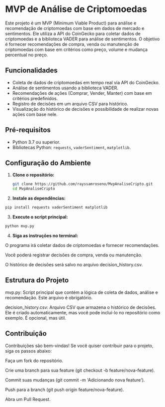 # MVP de Análise de Criptomoedas

Este projeto é um MVP (Minimum Viable Product) para análise e recomendação de criptomoedas com base em dados de mercado e sentimentos. Ele utiliza a API do CoinGecko para coletar dados de criptomoedas e a biblioteca VADER para análise de sentimentos. O objetivo é fornecer recomendações de compra, venda ou manutenção de criptomoedas com base em critérios como preço, volume e mudança percentual no preço.

## Funcionalidades

- Coleta de dados de criptomoedas em tempo real via API do CoinGecko.
- Análise de sentimentos usando a biblioteca VADER.
- Recomendações de ações (Comprar, Vender, Manter) com base em critérios predefinidos.
- Registro de decisões em um arquivo CSV para histórico.
- Visualização do histórico de decisões e possibilidade de realizar novas ações com base nele.

## Pré-requisitos

- Python 3.7 ou superior.
- Bibliotecas Python: `requests`, `vaderSentiment`, `matplotlib`.

## Configuração do Ambiente

1. **Clone o repositório:**

   ```bash
   git clone https://github.com/rayssamroseno/MvpAnaliseCripto.git
   cd MvpAnaliseCripto
      ```

2. **Instale as dependências:**

```bash
pip install requests vaderSentiment matplotlib
```

3. **Execute o script principal:**

```bash
python mvp.py
```

4. **Siga as instruções no terminal:**

O programa irá coletar dados de criptomoedas e fornecer recomendações.

Você poderá registrar decisões de compra, venda ou manutenção.

O histórico de decisões será salvo no arquivo decision_history.csv.

## Estrutura do Projeto

mvp.py: Script principal que contém a lógica de coleta de dados, análise e recomendação. Este arquivo é obrigatório.

decision_history.csv: Arquivo CSV que armazena o histórico de decisões. Ele é criado automaticamente, mas você pode incluí-lo no repositório como exemplo. É opcional, mas útil.

## Contribuição

Contribuições são bem-vindas! Se você quiser contribuir para o projeto, siga os passos abaixo:

Faça um fork do repositório.

Crie uma branch para sua feature (git checkout -b feature/nova-feature).

Commit suas mudanças (git commit -m 'Adicionando nova feature').

Push para a branch (git push origin feature/nova-feature).

Abra um Pull Request.


